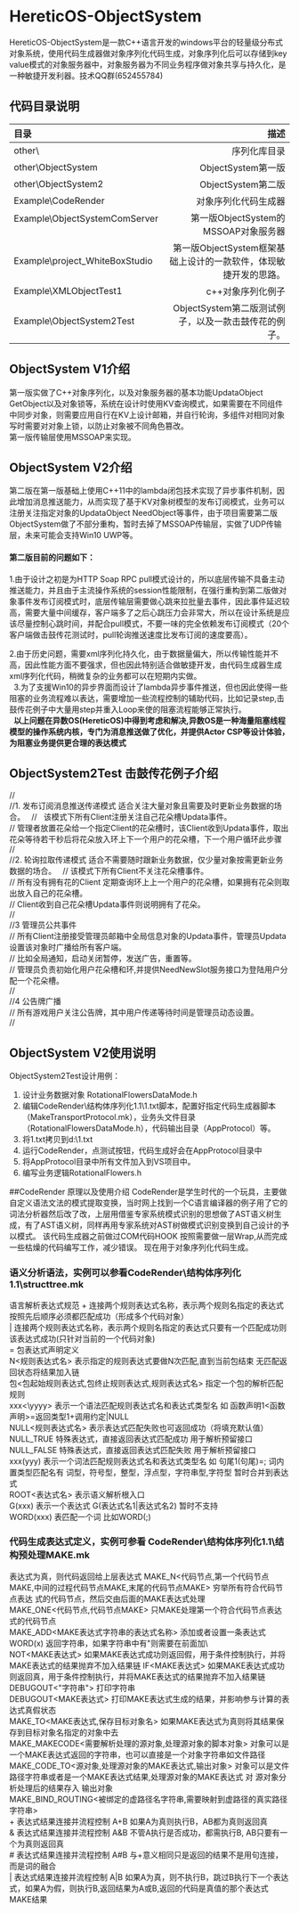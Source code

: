 # HereticOS-ObjectSystem

HereticOS-ObjectSystem是一款C++语言开发的windows平台的轻量级分布式对象系统，使用代码生成器做对象序列化代码生成，对象序列化后可以存储到key value模式的对象服务器中，对象服务器为不同业务程序做对象共享与持久化，是一种敏捷开发利器。技术QQ群(652455784)
   
## 代码目录说明 
|  目录    |  描述    |  
| :-------- | --------:|  
|other\    | 序列化库目录  |  
|other\ObjectSystem      |          ObjectSystem第一版   |  
|other\ObjectSystem2     |          ObjectSystem第二版  |  
|Example\CodeRender            |    对象序列化代码生成器  |  
|Example\ObjectSystemComServer    |   第一版ObjectSystem的MSSOAP对象服务器  |  
|Example\project_WhiteBoxStudio   |   第一版ObjectSystem框架基础上设计的一款软件，体现敏捷开发的思路。|     
|Example\XMLObjectTest1        |    c++对象序列化例子  |  
|Example\ObjectSystem2Test     |    ObjectSystem第二版测试例子，以及一款击鼓传花的例子。  |  
    
    
## ObjectSystem V1介绍  
  
第一版实做了C++对象序列化，以及对象服务器的基本功能UpdataObject GetObject以及对象锁等，系统在设计时使用KV查询模式，如果需要在不同组件中同步对象，则需要应用自行在KV上设计邮箱，并自行轮询，多组件对相同对象写时需要对对象上锁，以防止对象被不同角色篡改。  
第一版传输层使用MSSOAP来实现。  

## ObjectSystem V2介绍  
第二版在第一版基础上使用C++11中的lambda闭包技术实现了异步事件机制，因此增加消息推送能力，从而实现了基于KV对象树模型的发布订阅模式，业务可以注册关注指定对象的UpdataObject NeedObject等事件，由于项目需要第二版ObjectSystem做了不部分重构，暂时去掉了MSSOAP传输层，实做了UDP传输层，未来可能会支持Win10 UWP等。  
  
#### 第二版目前的问题如下：

1.由于设计之初是为HTTP Soap RPC pull模式设计的，所以底层传输不具备主动推送能力，并且由于主流操作系统的session性能限制，在强行重构到第二版做对象事件发布订阅模式时，底层传输层需要做心跳来拉批量去事件，因此事件延迟较高，需要大量中间缓存，客户端多了之后心跳压力会非常大，所以在设计系统是应该尽量控制心跳时间，并配合pull模式，不要一味的完全依赖发布订阅模式（20个客户端做击鼓传花测试时，pull轮询推送速度比发布订阅的速度要高）。   
  
  
2.由于历史问题，需要xml序列化持久化，由于数据量偏大，所以传输性能并不高，因此性能方面不要强求，但也因此特别适合做敏捷开发，由代码生成器生成xml序列化代码，稍微复杂的业务都可以在短期内实做。    
   
3.为了支援Win10的异步界面而设计了lambda异步事件推送，但也因此使得一些阻塞的业务流程难以表达，需要增加一些流程控制的辅助代码，比如记录step,击鼓传花例子中大量用step并重入Loop来使的阻塞流程能够正常执行。   
  
**以上问题在异数OS(HereticOS)中得到考虑和解决,异数OS是一种海量阻塞线程模型的操作系统内核，专门为消息推送做了优化，并提供Actor CSP等设计体验，为阻塞业务提供更合理的表达模式**    
  

## ObjectSystem2Test 击鼓传花例子介绍   
   
//   
//1. 发布订阅消息推送传递模式  适合关注大量对象且需要及时更新业务数据的场合。    
//   该模式下所有Client注册关注自己花朵槽Updata事件。   
//	  管理者放置花朵给一个指定Client的花朵槽时，该Client收到Updata事件，取出花朵等待若干秒后将花朵放入环上下一个用户的花朵槽，下一个用户循环此步骤   
//    
//2. 轮询拉取传递模式  适合不需要随时跟新业务数据，仅少量对象按需更新业务数据的场合。  
//   该模式下所有Client不关注花朵槽事件。  
//   所有没有拥有花的Client 定期查询环上上一个用户的花朵槽，如果拥有花朵则取出放入自己的花朵槽。  
//   Client收到自己花朵槽Updata事件则说明拥有了花朵。  
//   
//3  管理员公共事件   
//   所有Client注册接受管理员邮箱中全局信息对象的Updata事件，管理员Updata设置该对象时广播给所有客户端。   
//   比如全局通知，启动关闭暂停，发送广告，重置等。   
//   管理员负责初始化用户花朵槽和环,并提供NeedNewSlot服务接口为登陆用户分配一个花朵槽。   
//    
//4	 公告牌广播    
//   所有游戏用户关注公告牌，其中用户传递等待时间是管理员动态设置。    
//    

## ObjectSystem V2使用说明  
ObjectSystem2Test设计用例：  
1. 设计业务数据对象 RotationalFlowersDataMode.h  
2. 编辑CodeRender\结构体序列化1.1\1.txt脚本，配置好指定代码生成器脚本（MakeTransportProtocol.mk），业务头文件目录（RotationalFlowersDataMode.h），代码输出目录（AppProtocol）等。  
3. 将1.txt拷贝到d:\1.txt  
4. 运行CodeRender，点测试按钮，代码生成好会在AppProtocol目录中 
5. 将AppProtocol目录中所有文件加入到VS项目中。  
6. 编写业务逻辑RotationalFlowers.h  


##CodeRender 原理以及使用介绍
CodeRender是学生时代的一个玩具，主要做自定义语法文法的模式提取变换，当时网上找到一个C语言编译器的例子用了它的词法分析器然后改了改，上层用借鉴专家系统模式识别的思想做了AST语义树生成，有了AST语义树，同样再用专家系统对AST树做模式识别变换到自己设计的予以模式。
该代码生成器之前做过COM代码HOOK 按照需要做一层Wrap,从而完成一些枯燥的代码编写工作，减少错误。
现在用于对象序列化代码生成。

### 语义分析语法，实例可以参看CodeRender\结构体序列化1.1\structtree.mk

语言解析表达式规范
\+  连接两个规则表达式名称，表示两个规则名指定的表达式按照先后顺序必须都匹配成功（形成多个代码对象）  
|	 连接两个规则表达式名称，表示两个规则名指定的表达式只要有一个匹配成功则该表达式成功(只针对当前的一个代码对象)  
=  包表达式声明定义  
N<规则表达式名> 表示指定的规则表达式要做N次匹配,直到当前包结束 无匹配返回状态将结果加入链  
包<包起始规则表达式,包终止规则表达式,规则表达式名> 指定一个包的解析匹配规则  
xxx<\yyyy>	表示一个语法匹配规则表达式名和表达式类型名 如 函数声明1<函数声明>=返回类型1+调用约定|NULL  
NULL<规则表达式名> 表示表达式匹配失败也可返回成功（将填充默认值）  
NULL_TRUE 特殊表达式，直接返回表达式匹配成功 用于解析预留接口  
NULL_FALSE 特殊表达式，直接返回表达式匹配失败 用于解析预留接口  
xxx(yyy)	表示一个词法匹配规则表达式名和表达式类型名 如 句尾1(句尾)=; 词内置类型匹配名有 词型，符号型，整型，浮点型，字符串型,字符型 暂时合并到表达式  
ROOT<表达式名> 表示语义解析根入口  
G(xxx)	表示一个表达式 G(表达式名1|表达式名2)	暂时不支持  
WORD(xxx)	表匹配一个词 比如WORD(;)  
 

### 代码生成表达式定义，实例可参看 CodeRender\结构体序列化1.1\结构预处理MAKE.mk

表达式为真，则代码返回给上层表达式
MAKE_N<代码节点,第一个代码节点MAKE,中间的过程代码节点MAKE,末尾的代码节点MAKE> 穷举所有符合代码节点表达   式的代码节点，然后交由后面的MAKE表达式处理   
MAKE_ONE<代码节点,代码节点MAKE> 只MAKE处理第一个符合代码节点表达式的代码节点   
MAKE_ADD<MAKE表达式字符串的表达式名称>	添加或者设置一条表达式  
WORD(x) 返回字符串，如果字符串中有"则需要在前面加\  
NOT<MAKE表达式> 如果MAKE表达式成功则返回假，用于条件控制执行，并将MAKE表达式的结果抛弃不加入结果链
IF<MAKE表达式> 如果MAKE表达式成功则返回真，用于条件控制执行，并将MAKE表达式的结果抛弃不加入结果链
DEBUGOUT<"字符串">	打印字符串  
DEBUGOUT<MAKE表达式> 打印MAKE表达式生成的结果，并影响参与计算的表达式真假状态  
MAKE_TO<MAKE表达式,保存目标对象名> 如果MAKE表达式为真则将其结果保存到目标对象名指定的对象中去  
MAKE_MAKECODE<需要解析处理的源对象,处理源对象的脚本对象>  对象可以是一个MAKE表达式返回的字符串，也可以直接是一个对象字符串如文件路径  
MAKE_CODE_TO<源对象,处理源对象的MAKE表达式,输出对象> 对象可以是文件路径字符串或者是一个MAKE表达式结果,处理源对象的MAKE表达式 对 源对象分析处理后的结果存入 输出对象  
MAKE_BIND_ROUTING<被绑定的虚路径名字符串,需要映射到虚路径的真实路径字符串>  
\+  表达式结果连接并流程控制 A+B 如果A为真则执行B，AB都为真则返回真  
&  表达式结果连接并流程控制 A&B 不管A执行是否成功，都需执行B, AB只要有一个为真则返回真  
\#  表达式结果连接并流程控制 A#B 与+意义相同只是返回的结果不是用句连接，而是词的融合  
|  表达式结果连接并流程控制 A|B	如果A为真，则不执行B，跳过B执行下一个表达式，如果A为假，则执行B,返回结果为A或B,返回的代码是真值的那个表达式MAKE结果  

